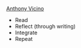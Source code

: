 [Anthony Vicino](https://youtu.be/tlpGzAzwAZY?si=hfP-pmuxnHKhOFDZ)
- Read
- Reflect (through writing)
- Integrate 
- Repeat